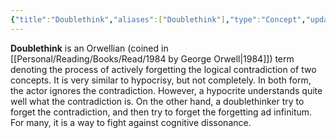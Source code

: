 ```yaml
---
{"title":"Doublethink","aliases":["Doublethink"],"type":"Concept","updated":"2023-03-25T22:37:57+06:00","dg-publish":true,"dg-note-icon":2,"tags":["concept","concept/psychology","concept/orwellian"],"created":"2023-01-19T16:02:55+06:00","permalink":"/entities/doublethink/","dgPassFrontmatter":true,"noteIcon":2}
---
```


**Doublethink** is an Orwellian (coined in [[Personal/Reading/Books/Read/1984 by George Orwell\|1984]]) term denoting the process of actively forgetting the logical contradiction of two concepts. It is very similar to hypocrisy, but not completely. In both form, the actor ignores the contradiction. However, a hypocrite understands quite well what the contradiction is. On the other hand, a doublethinker try to forget the contradiction, and then try to forget the forgetting ad infinitum. For many, it is a way to fight against cognitive dissonance. 